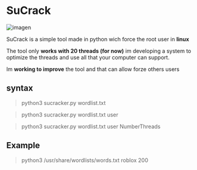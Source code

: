 # SuCrack

![imagen](https://user-images.githubusercontent.com/72653561/147257373-76bd28fa-8601-4db9-877b-ed4e87c1d155.png)

SuCrack is a simple tool made in python wich force the root user in **linux** 

The tool only **works with 20 threads (for now)** im developing a system to optimize the threads and use all that your computer can support.

Im **working to improve** the tool and that can allow forze others users

## syntax
>python3 sucracker.py wordlist.txt

>python3 sucracker.py wordlist.txt user

>python3 sucracker.py wordlist.txt user NumberThreads

## Example
>python3 /usr/share/wordlists/words.txt roblox 200
